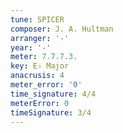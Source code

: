```yaml
---
tune: SPICER
composer: J. A. Hultman
arranger: '-'
year: '-'
meter: 7.7.7.3.
key: E♭ Major
anacrusis: 4
meter_error: '0'
time_signature: 4/4
meterError: 0
timeSignature: 3/4
---
```

